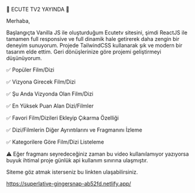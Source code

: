 🎉 ECUTE TV2 YAYINDA 🎉



Merhaba,

Başlangıçta Vanilla JS ile oluşturduğum Ecutetv sitesini, şimdi ReactJS ile tamamen full responsive ve full dinamik hale getirerek daha zengin bir deneyim sunuyorum. Projede TailwindCSS kullanarak şık ve modern bir tasarım elde ettim. Geri dönüşlerinize göre projemi geliştirmeyi düşünüyorum.

✅ Popüler Film/Dizi

✅ Vizyona Girecek Film/Dizi

✅ Şu Anda Vizyonda Olan Film/Dizi

✅ En Yüksek Puan Alan Dizi/Filmler

✅ Favori Film/Dizileri Ekleyip Çıkarma Özelliği

✅ Dizi/Filmlerin Diğer Ayrıntılarını ve Fragmanını İzleme

✅ Kategorilere Göre Film/Dizi Listeleme

⚠️ Eğer fragmanı seyredeceğiniz zaman bu video kullanılamıyor yazıyorsa buyuk ihtimal proje günlük api kullanım sınırına ulaşmıştır.



Siteme göz atmak isterseniz bu linkten ulaşabilirsiniz.

https://superlative-gingersnap-ab52fd.netlify.app/

